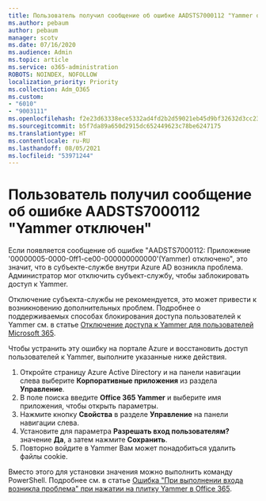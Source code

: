 ```yaml
---
title: Пользователь получил сообщение об ошибке AADSTS7000112 "Yammer отключен"
ms.author: pebaum
author: pebaum
manager: scotv
ms.date: 07/16/2020
ms.audience: Admin
ms.topic: article
ms.service: o365-administration
ROBOTS: NOINDEX, NOFOLLOW
localization_priority: Priority
ms.collection: Adm_O365
ms.custom:
- "6010"
- "9003111"
ms.openlocfilehash: f2e23d63338ece5332ad4fd2b2d59021eb45d9bf32632d3cc23089c919d4e402
ms.sourcegitcommit: b5f7da89a650d2915dc652449623c78be6247175
ms.translationtype: HT
ms.contentlocale: ru-RU
ms.lasthandoff: 08/05/2021
ms.locfileid: "53971244"
---
```

# <a name="user-receives-error-aadsts7000112-yammer-is-disabled"></a>Пользователь получил сообщение об ошибке AADSTS7000112 "Yammer отключен"

Если появляется сообщение об ошибке "AADSTS7000112: Приложение '00000005-0000-0ff1-ce00-000000000000'(Yammer) отключено", это значит, что в субъекте-службе внутри Azure AD возникла проблема. Администратор мог отключить субъект-службу, чтобы заблокировать доступ к Yammer.

Отключение субъекта-службы не рекомендуется, это может привести к возникновению дополнительных проблем. Подробнее о поддерживаемых способах блокирования доступа пользователей к Yammer см. в статье [Отключение доступа к Yammer для пользователей Microsoft 365](https://docs.microsoft.com/yammer/manage-yammer-users/turn-off-user-access).  

Чтобы устранить эту ошибку на портале Azure и восстановить доступ пользователей к Yammer, выполните указанные ниже действия.

1.  Откройте страницу Azure Active Directory и на панели навигации слева выберите **Корпоративные приложения** из раздела **Управление**.
3.  В поле поиска введите **Office 365 Yammer** и выберите имя приложения, чтобы открыть параметры.
4.  Нажмите кнопку **Свойства** в разделе **Управление** на панели навигации слева.
5.  Установите для параметра **Разрешать вход пользователям?** значение **Да**, а затем нажмите **Сохранить**.
6.  Повторно войдите в Yammer Вам может понадобиться удалить файлы cookie.

Вместо этого для установки значения можно выполнить команду PowerShell. Подробнее см. в статье [Ошибка "При выполнении входа возникла проблема" при нажатии на плитку Yammer в Office 365](https://docs.microsoft.com/yammer/troubleshoot-problems/error-when-click-the-yammer-tile-in-office-365). 